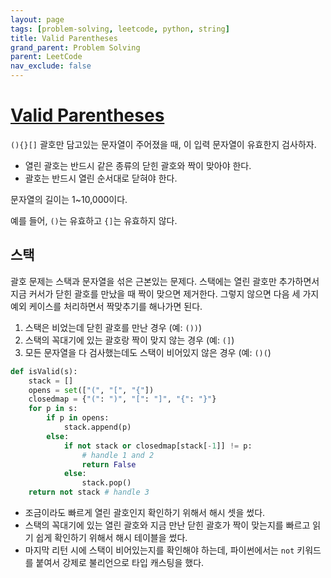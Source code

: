 ```yaml
---
layout: page
tags: [problem-solving, leetcode, python, string]
title: Valid Parentheses
grand_parent: Problem Solving
parent: LeetCode
nav_exclude: false
---
```


# [Valid Parentheses](https://leetcode.com/problems/valid-parentheses/)

 `(){}[]` 괄호만 담고있는 문자열이 주어졌을 때, 이 입력 문자열이
 유효한지 검사하자.
 - 열린 괄호는 반드시 같은 종류의 닫힌 괄호와 짝이 맞아야 한다.
 - 괄호는 반드시 열린 순서대로 닫혀야 한다.

 문자열의 길이는 1~10,000이다.

 예를 들어, `()`는 유효하고 `{]`는 유효하지 않다.

## 스택

 괄호 문제는 스택과 문자열을 섞은 근본있는 문제다. 스택에는 열린
 괄호만 추가하면서 지금 커서가 닫힌 괄호를 만났을 때 짝이 맞으면
 제거한다. 그렇지 않으면 다음 세 가지 예외 케이스를 처리하면서
 짝맞추기를 해나가면 된다.
 1. 스택은 비었는데 닫힌 괄호를 만난 경우 (예: `())`)
 2. 스택의 꼭대기에 있는 괄호랑 짝이 맞지 않는 경우 (예: `(]`)
 3. 모든 문자열을 다 검사했는데도 스택이 비어있지 않은 경우 (예: `()(`)

```python
def isValid(s):
    stack = []
    opens = set(["(", "[", "{"])
    closedmap = {"(": ")", "[": "]", "{": "}"}
    for p in s:
        if p in opens:
            stack.append(p)
        else:
            if not stack or closedmap[stack[-1]] != p:
                # handle 1 and 2
                return False
            else:
                stack.pop()
    return not stack # handle 3
```

 - 조금이라도 빠르게 열린 괄호인지 확인하기 위해서 해시 셋을 썼다.
 - 스택의 꼭대기에 있는 열린 괄호와 지금 만난 닫힌 괄호가 짝이
   맞는지를 빠르고 읽기 쉽게 확인하기 위해서 해시 테이블을 썼다.
 - 마지막 리턴 시에 스택이 비어있는지를 확인해야 하는데, 파이썬에서는
   `not` 키워드를 붙여서 강제로 불리언으로 타입 캐스팅을 했다.
